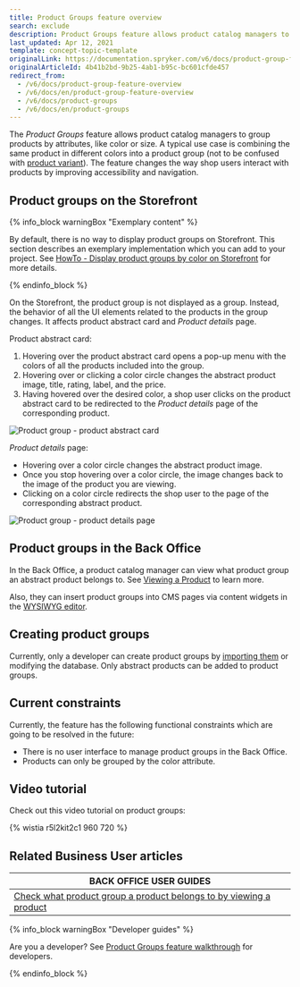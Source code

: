 ```yaml
---
title: Product Groups feature overview
search: exclude
description: Product Groups feature allows product catalog managers to group products by attributes.
last_updated: Apr 12, 2021
template: concept-topic-template
originalLink: https://documentation.spryker.com/v6/docs/product-group-feature-overview
originalArticleId: 4b41b2bd-9b25-4ab1-b95c-bc601cfde457
redirect_from:
  - /v6/docs/product-group-feature-overview
  - /v6/docs/en/product-group-feature-overview
  - /v6/docs/product-groups
  - /v6/docs/en/product-groups
---
```


The *Product Groups* feature allows product catalog managers to group products by attributes, like color or size. A typical use case is combining the same product in different colors into a product group (not to be confused with [product variant](/docs/scos/user/features/{{page.version}}/product-feature-overview/product-feature-overview.html)). The feature changes the way shop users interact with products by improving accessibility and navigation.

## Product groups on the Storefront

{% info_block warningBox "Exemplary content" %}

By default, there is no way to display product groups on Storefront. This section describes an exemplary implementation which you can add to your project. See [HowTo - Display product groups by color on Storefront](/docs/scos/dev/tutorials-and-howtos/howtos/feature-howtos/howto-display-product-groups-by-color-on-the-storefront.html) for more details.

{% endinfo_block %}


On the Storefront, the product group is not displayed as a group. Instead, the behavior of all the UI elements related to the products in the group changes. It affects product abstract card and *Product details* page.

Product abstract card:

1. Hovering over the product abstract card opens a pop-up menu with the colors of all the products included into the group.
2. Hovering over or clicking a color circle changes the abstract product image, title, rating, label, and the price.
3. Having hovered over the desired color, a shop user clicks on the product abstract card to be redirected to the *Product details* page of the corresponding product.

![Product group - product abstract card](https://spryker.s3.eu-central-1.amazonaws.com/docs/Features/Product+Management/Product+Groups/Product+Groups+Feature+Overview/product-group-product-abstract-card.gif)


*Product details* page:

* Hovering over a color circle changes the abstract product image.
* Once you stop hovering over a color circle, the image changes back to the image of the product you are viewing.
* Clicking on a color circle redirects the shop user to the page of the corresponding abstract product.


![Product group - product details page](https://spryker.s3.eu-central-1.amazonaws.com/docs/Features/Product+Management/Product+Groups/Product+Groups+Feature+Overview/product-group-product-details-page.gif)

## Product groups in the Back Office

In the Back Office, a product catalog manager can view what product group an abstract product belongs to. See [Viewing a Product](/docs/scos/user/back-office-user-guides/{{page.version}}/catalog/products/managing-products/managing-products.html#viewing-a-product) to learn more.   

Also, they can insert product groups into CMS pages via content widgets in the [WYSIWYG editor](/docs/scos/user/features/{{page.version}}/content-items-feature-overview.html#content-item-widget).

## Creating product groups

Currently, only a developer can create product groups by [importing them](/docs/scos/dev/data-import/{{page.version}}/data-import-categories/merchandising-setup/product-merchandising/file-details-product-group.csv.html) or modifying the database. Only abstract products can be added to product groups.


## Current constraints

Currently, the feature has the following functional constraints which are going to be resolved in the future:

* There is no user interface to manage product groups in the Back Office.
* Products can only be grouped by the color attribute.

## Video tutorial

Check out this video tutorial on product groups:

{% wistia r5l2kit2c1 960 720 %}

## Related Business User articles

|BACK OFFICE USER GUIDES|
|---|
| [Check what product group a product belongs to by viewing a product](/docs/scos/user/back-office-user-guides/{{page.version}}/catalog/products/managing-products/managing-products.html#viewing-a-product)  |

{% info_block warningBox "Developer guides" %}

Are you a developer? See [Product Groups feature walkthrough](/docs/scos/dev/feature-walkthroughs/{{page.version}}/product-groups-feature-walkthrough.html) for developers.

{% endinfo_block %}
